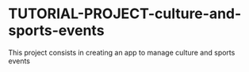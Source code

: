 # TUTORIAL-PROJECT-culture-and-sports-events
This project consists in creating an app to manage culture and sports events
